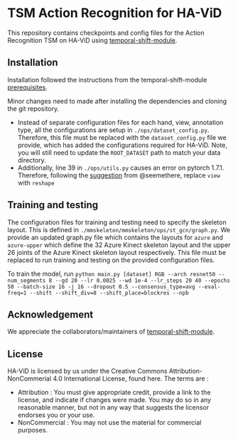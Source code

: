 # TSM Action Recognition for HA-ViD
This repository contains checkpoints and config files for the Action Recognition TSM on HA-ViD using [temporal-shift-module](https://github.com/mit-han-lab/temporal-shift-module).

## Installation

Installation followed the instructions from the temporal-shift-module [prerequisites](https://github.com/open-mmlab/mmskeleton/blob/master/doc/GETTING_STARTED.md).

Minor changes need to made after installing the dependencies and cloning the git repository.
* Instead of separate configuration files for each hand, view, annotation type, all the configurations are setup in  `./ops/dataset_config.py`. Therefore, this file must be replaced with the `dataset_config.py` file we provide, which has added the configurations required for HA-ViD. Note, you will still need to update the `ROOT_DATASET` path to match your data directory.
* Additionally, line 39 in `./ops/utils.py` causes an error on pytorch 1.7.1. Therefore, following the [suggestion](https://github.com/pytorch/examples/issues/836) from @seemethere, replace `view` with `reshape`


## Training and testing

The configuration files for training and testing need to specify the skeleton layout. This is defined in `./mmskeleton/mmskeleton/ops/st_gcn/graph.py`. 
We provide an updated graph.py file which contains the layouts for `azure` and `azure-upper` which define the 32 Azure Kinect skeleton layout and the upper 26 joints of the Azure Kinect skeleton layout respectively.
This file must be replaced to run training and testing on the provided configuration files.

To train the model, run `python main.py [dataset] RGB --arch resnet50 --num_segments 8 --gd 20 --lr 0.0025 --wd 1e-4 --lr_steps 20 40 --epochs 50 --batch-size 16 -j 16 --dropout 0.5 --consensus_type=avg --eval-freq=1 --shift --shift_div=8 --shift_place=blockres --npb`

## Acknowledgement

We appreciate the collaborators/maintainers of [temporal-shift-module](https://github.com/mit-han-lab/temporal-shift-module).

## License
HA-ViD is licensed by us under the Creative Commons Attribution-NonCommerial 4.0 International License, found here. The terms are :
* Attribution : You must give appropriate credit, provide a link to the license, and indicate if changes were made. You may do so in any reasonable manner, but not in any way that suggests the licensor endorses you or your use.
* NonCommercial : You may not use the material for commercial purposes.